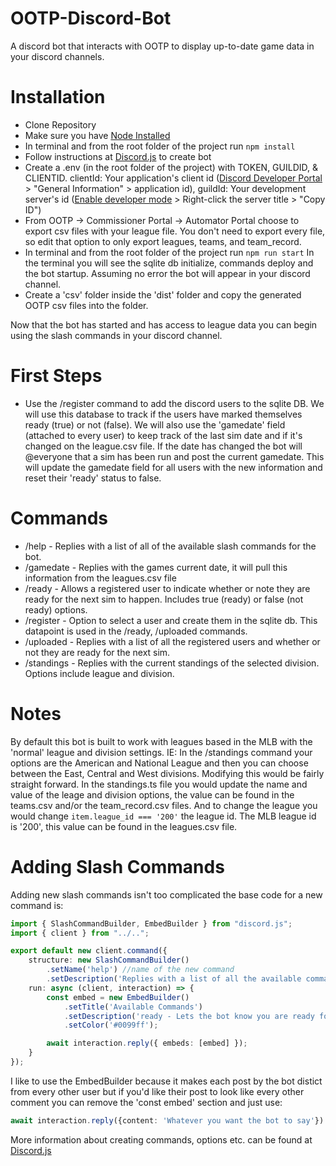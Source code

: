 # OOTP-Discord-Bot
A discord bot that interacts with OOTP to display up-to-date game data in your discord channels.

# Installation
- Clone Repository
- Make sure you have [Node Installed](https://nodejs.org/en)
- In terminal and from the root folder of the project run ```npm install```
- Follow instructions at [Discord.js](https://discordjs.guide/preparations/setting-up-a-bot-application.html#creating-your-bot) to create bot
- Create a .env (in the root folder of the project) with TOKEN, GUILDID, & CLIENTID.  clientId: Your application's client id ([Discord Developer Portal](https://discord.com/developers/applications) > "General Information" > application id), guildId: Your development server's id ([Enable developer mode](https://support.discord.com/hc/en-us/articles/206346498) > Right-click the server title > "Copy ID")
- From OOTP -> Commissioner Portal -> Automator Portal choose to export csv files with your league file.  You don't need to export every file, so edit that option to only export leagues, teams, and team_record.
- In terminal and from the root folder of the project run ```npm run start``` In the terminal you will see the sqlite db initialize, commands deploy and the bot startup.  Assuming no error the bot will appear in your discord channel.
- Create a 'csv' folder inside the 'dist' folder and copy the generated OOTP csv files into the folder.

Now that the bot has started and has access to league data you can begin using the slash commands in your discord channel. 

# First Steps
- Use the /register command to add the discord users to the sqlite DB.  We will use this database to track if the users have marked themselves ready (true) or not (false).  We will also use the 'gamedate' field (attached to every user) to keep track of the last sim date and if it's changed on the league.csv file.  If the date has changed the bot will @everyone that a sim has been run and post the current gamedate.
This will update the gamedate field for all users with the new information and reset their 'ready' status to false.

# Commands
- /help - Replies with a list of all of the available slash commands for the bot.
- /gamedate - Replies with the games current date, it will pull this information from the leagues.csv file
- /ready - Allows a registered user to indicate whether or note they are ready for the next sim to happen.  Includes true (ready) or false (not ready) options.
- /register - Option to select a user and create them in the sqlite db.  This datapoint is used in the /ready, /uploaded commands.
- /uploaded - Replies with a list of all the registered users and whether or not they are ready for the next sim.
- /standings - Replies with the current standings of the selected division.  Options include league and division.

# Notes
By default this bot is built to work with leagues based in the MLB with the 'normal' league and division settings.  IE: In the /standings command your options are the American and National League and then you can choose
between the East, Central and West divisions.  Modifying this would be fairly straight forward.  In the standings.ts file you would update the name and value of the leage and division options, the value can be found in the 
teams.csv and/or the team_record.csv files.  And to change the league you would change ```item.league_id === '200'``` the league id.  The MLB league id is '200', this value can be found in the leagues.csv file.

# Adding Slash Commands
Adding new slash commands isn't too complicated the base code for a new command is:
```typescript
import { SlashCommandBuilder, EmbedBuilder } from "discord.js";
import { client } from "../..";

export default new client.command({
    structure: new SlashCommandBuilder()
        .setName('help') //name of the new command
        .setDescription('Replies with a list of all the available commands'), //description of the command
    run: async (client, interaction) => {
		const embed = new EmbedBuilder()
			.setTitle('Available Commands')
			.setDescription('ready - Lets the bot know you are ready for the next sim\ngamedate - To see the current game date\nteam - Shows information about the selected team.\nuploaded - Shows who is ready for the next sim\nstandings - Shows the selected division standings')
			.setColor('#0099ff');

		await interaction.reply({ embeds: [embed] });
    }
});
```
I like to use the EmbedBuilder because it makes each post by the bot distict from every other user but if you'd like their post to look like every other comment you can remove the 'const embed' section and just use:
```typescript
await interaction.reply({content: 'Whatever you want the bot to say'})
```
More information about creating commands, options etc. can be found at [Discord.js](https://discordjs.guide/#before-you-begin)

